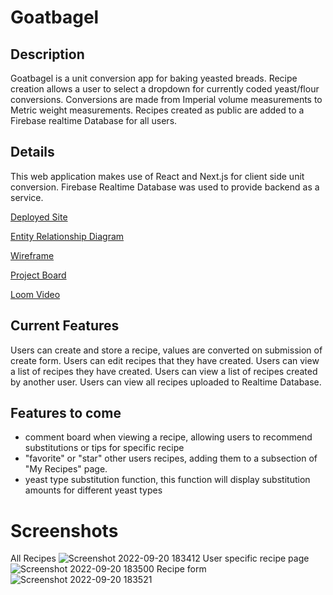 # Goatbagel
 

## Description
  Goatbagel is a unit conversion app for baking yeasted breads.
  Recipe creation allows a user to select a dropdown for currently coded yeast/flour conversions. Conversions are made from Imperial volume measurements to Metric weight measurements.
  Recipes created as public are added to a Firebase realtime Database for all users.

## Details
  This web application makes use of React and Next.js for client side unit conversion.
  Firebase Realtime Database was used to provide backend as a service.
  
  [Deployed Site](https://goatbagel.netlify.app/)
  
  [Entity Relationship Diagram](https://dbdiagram.io/d/626d548e95e7f23c61a1d217)
  
  [Wireframe](https://www.figma.com/file/rgwI4IVot1M7SIABLzf7SF/GoatBagel?node-id=0%3A1)
  
  [Project Board](https://github.com/users/KLaw47/projects/6/views/1)
  
  [Loom Video](https://www.loom.com/share/97848d684785496c9a855cd0fcb51860)
  
## Current Features
  Users can create and store a recipe, values are converted on submission of create form.
  Users can edit recipes that they have created.
  Users can view a list of recipes they have created.
  Users can view a list of recipes created by another user.
  Users can view all recipes uploaded to Realtime Database.
  
  
## Features to come
  - comment board when viewing a recipe, allowing users to recommend substitutions or tips for specific recipe
  - "favorite" or "star" other users recipes, adding them to a subsection of "My Recipes" page.
  - yeast type substitution function, this function will display substitution amounts for different yeast types
  
# Screenshots
All Recipes
  ![Screenshot 2022-09-20 183412](https://user-images.githubusercontent.com/102562377/191383446-f1240b69-3bfc-4821-9c8b-d0b925b69aab.png)
User specific recipe page
  ![Screenshot 2022-09-20 183500](https://user-images.githubusercontent.com/102562377/191383479-91bf87ee-71d1-41cc-8b51-044486c20d0e.png)
Recipe form
  ![Screenshot 2022-09-20 183521](https://user-images.githubusercontent.com/102562377/191383531-8c2b5eba-090c-4b6d-8641-43af96a6e52d.png)

